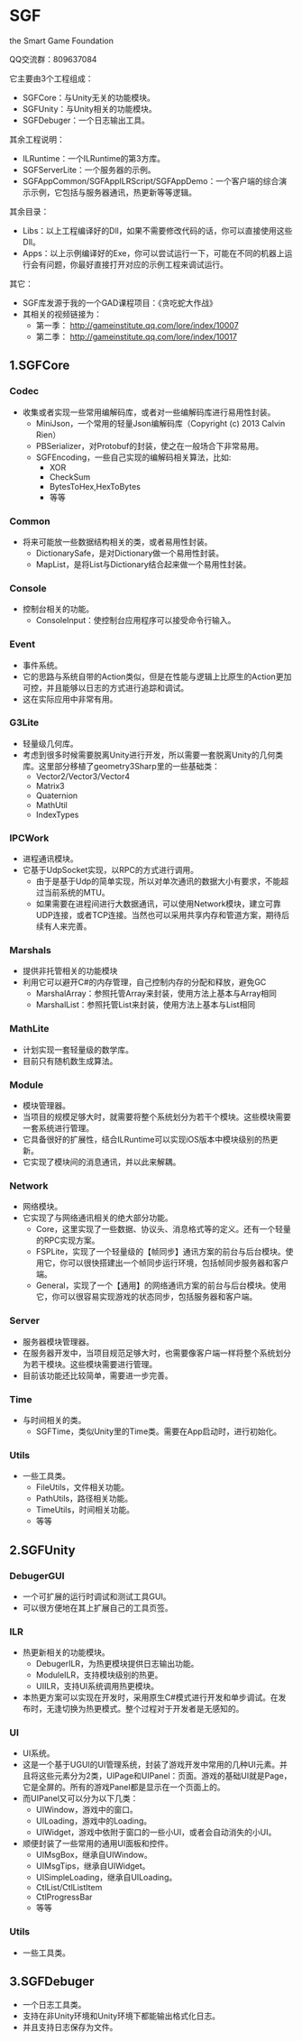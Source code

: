 # SGF 
the Smart Game Foundation

QQ交流群：809637084

它主要由3个工程组成：

* SGFCore：与Unity无关的功能模块。
* SGFUnity：与Unity相关的功能模块。
* SGFDebuger：一个日志输出工具。

其余工程说明：
* ILRuntime：一个ILRuntime的第3方库。
* SGFServerLite：一个服务器的示例。
* SGFAppCommon/SGFAppILRScript/SGFAppDemo：一个客户端的综合演示示例，它包括与服务器通讯，热更新等等逻辑。

其余目录：
* Libs：以上工程编译好的Dll，如果不需要修改代码的话，你可以直接使用这些Dll。
* Apps：以上示例编译好的Exe，你可以尝试运行一下，可能在不同的机器上运行会有问题，你最好直接打开对应的示例工程来调试运行。

其它：
* SGF库发源于我的一个GAD课程项目：《贪吃蛇大作战》
* 其相关的视频链接为：
    * 第一季： http://gameinstitute.qq.com/lore/index/10007
    * 第二季： http://gameinstitute.qq.com/lore/index/10017

## 1.SGFCore
### Codec
* 收集或者实现一些常用编解码库，或者对一些编解码库进行易用性封装。
    * MiniJson，一个常用的轻量Json编解码库（Copyright (c) 2013 Calvin Rien）
    * PBSerializer，对Protobuf的封装，使之在一般场合下非常易用。
    * SGFEncoding，一些自己实现的编解码相关算法，比如:
        * XOR
        * CheckSum
        * BytesToHex,HexToBytes
        * 等等
    
### Common
* 将来可能放一些数据结构相关的类，或者易用性封装。
    * DictionarySafe，是对Dictionary做一个易用性封装。
    * MapList，是将List与Dictionary结合起来做一个易用性封装。
 
### Console
* 控制台相关的功能。
    * ConsoleInput：使控制台应用程序可以接受命令行输入。

### Event
* 事件系统。
* 它的思路与系统自带的Action类似，但是在性能与逻辑上比原生的Action更加可控，并且能够以日志的方式进行追踪和调试。
* 这在实际应用中非常有用。

### G3Lite
* 轻量级几何库。
* 考虑到很多时候需要脱离Unity进行开发，所以需要一套脱离Unity的几何类库。这里部分移植了geometry3Sharp里的一些基础类：
    - Vector2/Vector3/Vector4
    - Matrix3
    - Quaternion
    - MathUtil
    - IndexTypes

### IPCWork
* 进程通讯模块。
* 它基于UdpSocket实现，以RPC的方式进行调用。
    * 由于是基于Udp的简单实现，所以对单次通讯的数据大小有要求，不能超过当前系统的MTU。
    * 如果需要在进程间进行大数据通讯，可以使用Network模块，建立可靠UDP连接，或者TCP连接。当然也可以采用共享内存和管道方案，期待后续有人来完善。

### Marshals
* 提供非托管相关的功能模块
* 利用它可以避开C#的内存管理，自己控制内存的分配和释放，避免GC
    - MarshalArray：参照托管Array来封装，使用方法上基本与Array相同
    - MarshalList：参照托管List来封装，使用方法上基本与List相同

### MathLite
* 计划实现一套轻量级的数学库。
* 目前只有随机数生成算法。

### Module
* 模块管理器。
* 当项目的规模足够大时，就需要将整个系统划分为若干个模块。这些模块需要一套系统进行管理。
* 它具备很好的扩展性，结合ILRuntime可以实现iOS版本中模块级别的热更新。
* 它实现了模块间的消息通讯，并以此来解耦。

### Network
* 网络模块。
* 它实现了与网络通讯相关的绝大部分功能。
    * Core，这里实现了一些数据、协议头、消息格式等的定义。还有一个轻量的RPC实现方案。
    * FSPLite，实现了一个轻量级的【帧同步】通讯方案的前台与后台模块。使用它，你可以很快搭建出一个帧同步运行环境，包括帧同步服务器和客户端。
    * General，实现了一个【通用】的网络通讯方案的前台与后台模块。使用它，你可以很容易实现游戏的状态同步，包括服务器和客户端。

### Server
* 服务器模块管理器。
* 在服务器开发中，当项目规范足够大时，也需要像客户端一样将整个系统划分为若干模块。这些模块需要进行管理。
* 目前该功能还比较简单，需要进一步完善。

### Time
* 与时间相关的类。
    - SGFTime，类似Unity里的Time类。需要在App启动时，进行初始化。

### Utils
* 一些工具类。
    - FileUtils，文件相关功能。
    - PathUtils，路径相关功能。
    - TimeUtils，时间相关功能。
    - 等等




## 2.SGFUnity
### DebugerGUI
* 一个可扩展的运行时调试和测试工具GUI。
* 可以很方便地在其上扩展自己的工具页签。

### ILR
* 热更新相关的功能模块。
    - DebugerILR，为热更模块提供日志输出功能。
    - ModuleILR，支持模块级别的热更。
    - UIILR，支持UI系统调用热更模块。
* 本热更方案可以实现在开发时，采用原生C#模式进行开发和单步调试。在发布时，无逢切换为热更模式。整个过程对于开发者是无感知的。

### UI
* UI系统。
* 这是一个基于UGUI的UI管理系统，封装了游戏开发中常用的几种UI元素。并且将这些元素分为2类，UIPage和UIPanel：页面。游戏的基础UI就是Page，它是全屏的。所有的游戏Panel都是显示在一个页面上的。
* 而UIPanel又可以分为以下几类：
    - UIWindow，游戏中的窗口。
    - UILoading，游戏中的Loading。
    - UIWidget，游戏中依附于窗口的一些小UI，或者会自动消失的小UI。
* 顺便封装了一些常用的通用UI面板和控件。
    - UIMsgBox，继承自UIWindow。
    - UIMsgTips，继承自UIWidget。
    - UISimpleLoading，继承自UILoading。
    - CtlList/CtlListItem
    - CtlProgressBar
    - 等等
    
### Utils
* 一些工具类。

## 3.SGFDebuger
* 一个日志工具类。
* 支持在非Unity环境和Unity环境下都能输出格式化日志。
* 并且支持日志保存为文件。 
